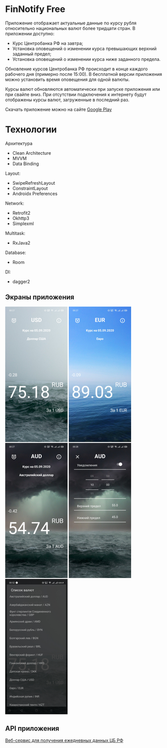# FinNotify Free
Приложение отображает актуальные данные по курсу рубля относительно национальных валют более тридцати стран.
В приложении доступно:
- Курс Центробанка РФ на завтра;
- Установка оповещений о изменении курса превышающих верхний заданный предел;
- Установка оповещений о изменении курса ниже заданного предела.

Обновление курсов Центробанка РФ происходит в конце каждого рабочего дня (примерно после 15:00).
В бесплатной версии приложения можно установить время оповещения для одной валюты.

Курсы валют обновляются автоматически при запуске приложения или при свайпе вниз. При отсутствии подключения к интернету будут отображены курсы валют, загруженные в последний раз.

Скачать приложение можно на сайте [Google Play](https://play.google.com/store/apps/details?id=com.andysklyarov.finnotifyfree)

# Технологии
Архитектура
- Clean Architecture
- MVVM
- Data Binding

Layout:
- SwipeRefreshLayout
- ConstraintLayout
- Androidx Preferences

Network:
- Retrofit2
- Okhttp3
- Simplexml

Multitask:
- RxJava2
    
Database:
- Room

DI:
- dagger2

## Экраны приложения

<img src="screenshots/Screenshot_1.jpg" width="200"> <img src="screenshots/Screenshot_2.jpg" width="200"> <img src="screenshots/Screenshot_3.jpg" width="200"> <img src="screenshots/Screenshot_4.jpg" width="200"> <img src="screenshots/Screenshot_5.jpg" width="200">

## API приложения
[Веб-сервис для получения ежедневных данных ЦБ РФ](https://www.cbr.ru/development/DWS/)